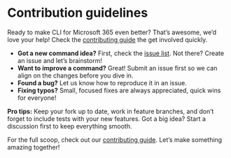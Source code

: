 # Contribution guidelines

Ready to make CLI for Microsoft 365 even better? That’s awesome, we’d love your help! Check the [contributing guide](https://pnp.github.io/cli-microsoft365/contribute/contributing-guide) the get involved quickly.

- **Got a new command idea?** First, check the [issue list](https://github.com/pnp/cli-microsoft365/issues). Not there? Create an issue and let’s brainstorm!  
- **Want to improve a command?** Great! Submit an issue first so we can align on the changes before you dive in.  
- **Found a bug?** Let us know how to reproduce it in an issue.  
- **Fixing typos?** Small, focused fixes are always appreciated, quick wins for everyone!  

**Pro tips:** Keep your fork up to date, work in feature branches, and don’t forget to include tests with your new features. Got a big idea? Start a discussion first to keep everything smooth.  

For the full scoop, check out our [contributing guide](https://pnp.github.io/cli-microsoft365/contribute/contributing-guide). Let’s make something amazing together!
